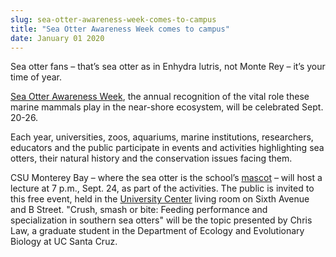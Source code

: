 ```yaml
---
slug: sea-otter-awareness-week-comes-to-campus
title: "Sea Otter Awareness Week comes to campus"
date: January 01 2020
---
```


 
<p>
  Sea otter fans – that’s sea otter as in Enhydra lutris, not Monte Rey – it’s
  your time of year.
</p>
<p>
  <a href="https://www.seaotterweek.org">Sea Otter Awareness Week</a>, the annual
  recognition of the vital role these marine mammals play in the near&#45;shore
  ecosystem, will be celebrated Sept. 20&#45;26.
</p>
<p>
  Each year, universities, zoos, aquariums, marine institutions, researchers,
  educators and the public participate in events and activities highlighting sea
  otters, their natural history and the conservation issues facing them.
</p>
<p>
  CSU Monterey Bay – where the sea otter is the school’s
  <a href="https://www.facebook.com/MonteReyMB">mascot</a> – will host a lecture
  at 7 p.m., Sept. 24, as part of the activities. The public is invited to this
  free event, held in the
  <a
    href="https://csumb.edu/sites/default/files/images/st&#45;block&#45;145&#45;1439838057849&#45;raw&#45;universitycenter.pdf"
    >University Center</a
  >
  living room on Sixth Avenue and B Street. "Crush, smash or bite: Feeding
  performance and specialization in southern sea otters" will be the topic
  presented by Chris Law, a graduate student in the Department of Ecology and
  Evolutionary Biology at UC Santa Cruz.
</p>
 
